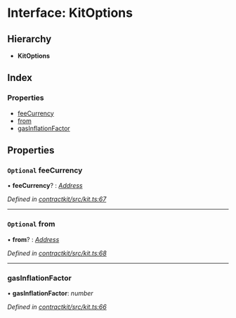 # Interface: KitOptions

## Hierarchy

* **KitOptions**

## Index

### Properties

* [feeCurrency](_kit_.kitoptions.md#optional-feecurrency)
* [from](_kit_.kitoptions.md#optional-from)
* [gasInflationFactor](_kit_.kitoptions.md#gasinflationfactor)

## Properties

### `Optional` feeCurrency

• **feeCurrency**? : *[Address](../modules/_base_.md#address)*

*Defined in [contractkit/src/kit.ts:67](https://github.com/celo-org/celo-monorepo/blob/master/packages/contractkit/src/kit.ts#L67)*

___

### `Optional` from

• **from**? : *[Address](../modules/_base_.md#address)*

*Defined in [contractkit/src/kit.ts:68](https://github.com/celo-org/celo-monorepo/blob/master/packages/contractkit/src/kit.ts#L68)*

___

###  gasInflationFactor

• **gasInflationFactor**: *number*

*Defined in [contractkit/src/kit.ts:66](https://github.com/celo-org/celo-monorepo/blob/master/packages/contractkit/src/kit.ts#L66)*
